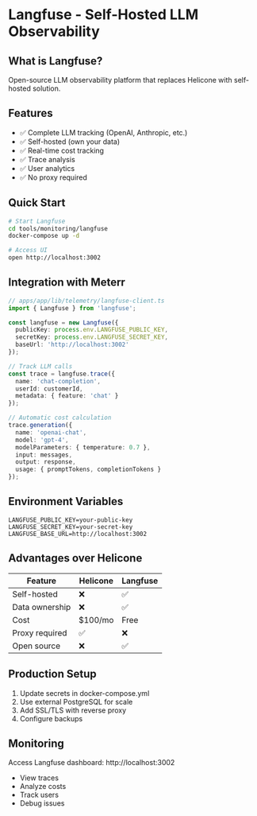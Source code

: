 # Langfuse - Self-Hosted LLM Observability

## What is Langfuse?
Open-source LLM observability platform that replaces Helicone with self-hosted solution.

## Features
- ✅ Complete LLM tracking (OpenAI, Anthropic, etc.)
- ✅ Self-hosted (own your data)
- ✅ Real-time cost tracking
- ✅ Trace analysis
- ✅ User analytics
- ✅ No proxy required

## Quick Start

```bash
# Start Langfuse
cd tools/monitoring/langfuse
docker-compose up -d

# Access UI
open http://localhost:3002
```

## Integration with Meterr

```typescript
// apps/app/lib/telemetry/langfuse-client.ts
import { Langfuse } from 'langfuse';

const langfuse = new Langfuse({
  publicKey: process.env.LANGFUSE_PUBLIC_KEY,
  secretKey: process.env.LANGFUSE_SECRET_KEY,
  baseUrl: 'http://localhost:3002'
});

// Track LLM calls
const trace = langfuse.trace({
  name: 'chat-completion',
  userId: customerId,
  metadata: { feature: 'chat' }
});

// Automatic cost calculation
trace.generation({
  name: 'openai-chat',
  model: 'gpt-4',
  modelParameters: { temperature: 0.7 },
  input: messages,
  output: response,
  usage: { promptTokens, completionTokens }
});
```

## Environment Variables

```env
LANGFUSE_PUBLIC_KEY=your-public-key
LANGFUSE_SECRET_KEY=your-secret-key
LANGFUSE_BASE_URL=http://localhost:3002
```

## Advantages over Helicone

| Feature | Helicone | Langfuse |
|---------|----------|----------|
| Self-hosted | ❌ | ✅ |
| Data ownership | ❌ | ✅ |
| Cost | $100/mo | Free |
| Proxy required | ✅ | ❌ |
| Open source | ❌ | ✅ |

## Production Setup

1. Update secrets in docker-compose.yml
2. Use external PostgreSQL for scale
3. Add SSL/TLS with reverse proxy
4. Configure backups

## Monitoring

Access Langfuse dashboard: http://localhost:3002
- View traces
- Analyze costs
- Track users
- Debug issues
